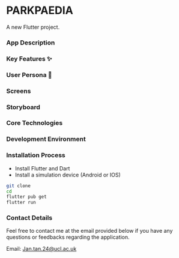 # PARKPAEDIA 

A new Flutter project.

### App Description

### Key Features ✨

### User Persona 🎯

### Screens

### Storyboard

### Core Technologies

### Development Environment

### Installation Process
- Install Flutter and Dart
- Install a simulation device (Android or IOS)
```bash
git clone
cd
flutter pub get
flutter run
```
### Contact Details
Feel free to contact me at the email provided below if you have any questions or feedbacks regarding the application.
  
Email: Jan.tan.24@ucl.ac.uk
